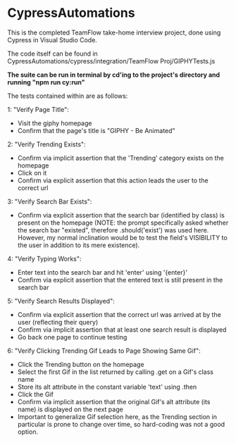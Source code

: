 # CypressAutomations

This is the completed TeamFlow take-home interview project, done using Cypress in Visual Studio Code.

The code itself can be found in CypressAutomations/cypress/integration/TeamFlow Proj/GIPHYTests.js

**The suite can be run in terminal by cd'ing to the project's directory and running "npm run cy:run"**

The tests contained within are as follows: 

1: "Verify Page Title":
  - Visit the giphy homepage
  - Confirm that the page's title is "GIPHY - Be Animated"
  
2: "Verify Trending Exists":
  - Confirm via implicit assertion that the 'Trending' category exists on the homepage
  - Click on it
  - Confirm via explicit assertion that this action leads the user to the correct url
  
3: "Verify Search Bar Exists":
  - Confirm via explicit assertion that the search bar (identified by class) is present on the homepage (NOTE: the prompt specifically
  asked whether the search bar "existed", therefore .should('exist') was used here. However, my normal inclination would be to test the field's
  VISIBILITY to the user in addition to its mere existence). 
  
4: "Verify Typing Works":
  - Enter text into the search bar and hit 'enter' using '{enter}'
  - Confirm via explicit assertion that the entered text is still present in the search bar
  
5: "Verify Search Results Displayed":
  - Confirm via explicit assertion that the correct url was arrived at by the user (reflecting their query)
  - Confirm via implicit assertion that at least one search result is displayed
  - Go back one page to continue testing
  
6: "Verify Clicking Trending Gif Leads to Page Showing Same Gif":
  - Click the Trending button on the homepage
  - Select the first Gif in the list returned by calling .get on a Gif's class name
  - Store its alt attribute in the constant variable 'text' using .then
  - Click the Gif
  - Confirm via implicit assertion that the original Gif's alt attribute (its name) is displayed on the next page
  - Important to generalize Gif selection here, as the Trending section in particular is prone to change over time, so hard-coding
  was not a good option. 
